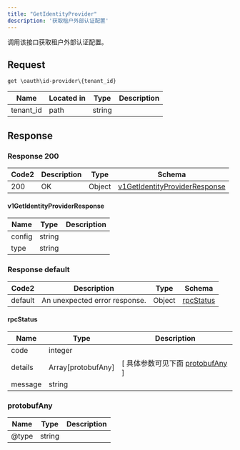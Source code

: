 ```yaml
---
title: "GetIdentityProvider"
description: '获取租户外部认证配置'
---
```

调用该接口获取租户外部认证配置。

## Request

```
get \oauth\id-provider\{tenant_id}
```

| Name | Located in | Type | Description | 
| ---- | ---------- | ----------- | ----------- | 
| tenant_id | path | string |  |  

## Response

### Response  200 
| Code2 | Description | Type | Schema |
| ---- | ----------- | ------ | ------ |
| 200 | OK | Object | [v1GetIdentityProviderResponse](#v1GetIdentityProviderResponse) |

#### v1GetIdentityProviderResponse

| Name | Type | Description | 
| ---- | ---- | ----------- |     
| config | string |  |      
| type | string |  |   



### Response  default 
| Code2 | Description | Type | Schema |
| ---- | ----------- | ------ | ------ |
| default | An unexpected error response. | Object | [rpcStatus](#rpcStatus) |

#### rpcStatus

| Name | Type | Description | 
| ---- | ---- | ----------- |     
| code | integer |  |          
| details | Array[protobufAny] |  [ 具体参数可见下面 [protobufAny](#protobufAny) ] |       
| message | string |  |   

### protobufAny
| Name | Type | Description | 
| ---- | ---- | ----------- |     
| @type | string |  |   




